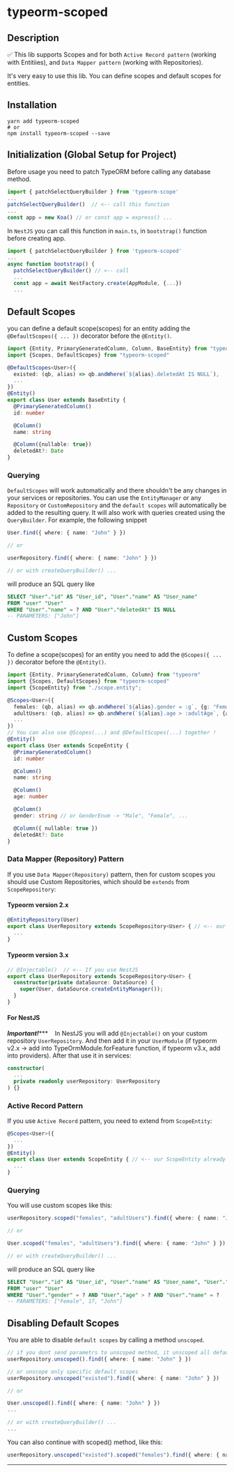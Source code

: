 # typeorm-scoped

## Description

✅ This lib supports Scopes and for both `Active Record pattern` (working with Entitiies), and `Data Mapper pattern` (working with Repositories).

It's very easy to use this lib. 
You can define scopes and default scopes for entities.

## Installation

```shell
yarn add typeorm-scoped
# or
npm install typeorm-scoped --save
```

## Initialization (Global Setup for Project)

Before usage you need to patch TypeORM before calling any database method.

```typescript
import { patchSelectQueryBuilder } from 'typeorm-scope'
...
patchSelectQueryBuilder()  // <-- call this function
...
const app = new Koa() // or const app = express() ...
```

In `NestJS` you can call this function in `main.ts`, in `bootstrap()` function before creating app.

```typescript
import { patchSelectQueryBuilder } from 'typeorm-scoped'
...
async function bootstrap() {
  patchSelectQueryBuilder() // <-- call
  ...
  const app = await NestFactory.create(AppModule, {...})
  ...
```

## Default Scopes

you can define a default scope(scopes) for an entity adding the `@DefaultScopes({ ... })` decorator before the `@Entity()`.

```typescript
import {Entity, PrimaryGeneratedColumn, Column, BaseEntity} from "typeorm"
import {Scopes, DefaultScopes} from "typeorm-scoped"

@DefaultScopes<User>({
  existed: (qb, alias) => qb.andWhere(`${alias}.deletedAt IS NULL`),
  ...
})
@Entity()
export class User extends BaseEntity {
  @PrimaryGeneratedColumn()
  id: number

  @Column()
  name: string

  @Column({nullable: true})
  deletedAt?: Date
}
```

### Querying

`DefaultScopes` will work automatically and there shouldn't be any changes in your services or repositories. You can use the `EntityManager` or any `Repository` or `CustomRepository` and the `default scopes` will automatically be added to the resulting query. It will also work with queries created using the `QueryBuilder`. For example, the following snippet

```typescript
User.find({ where: { name: "John" } })

// or

userRepository.find({ where: { name: "John" } })

// or with createQueryBuilder() ...
```

will produce an SQL query like

```sql
SELECT "User"."id" AS "User_id", "User"."name" AS "User_name" 
FROM "user" "User" 
WHERE "User"."name" = ? AND "User"."deletedAt" IS NULL
-- PARAMETERS: ["John"]
```

## Custom Scopes

To define a scope(scopes) for an entity you need to add the `@Scopes({ ... })` decorator before the `@Entity()`.

```typescript
import {Entity, PrimaryGeneratedColumn, Column} from "typeorm"
import {Scopes, DefaultScopes} from "typeorm-scoped"
import {ScopeEntity} from "./scope.entity";

@Scopes<User>({
  females: (qb, alias) => qb.andWhere(`${alias}.gender = :g`, {g: "Female"}),
  adultUsers: (qb, alias) => qb.andWhere(`${alias}.age > :adultAge`, {adultAge: 17}),
  ...
})
// You can also use @Scopes(...) and @DefaultScopes(...) together !
@Entity()
export class User extends ScopeEntity {
  @PrimaryGeneratedColumn()
  id: number

  @Column()
  name: string

  @Column()
  age: number

  @Column()
  gender: string // or GenderEnum -> "Male", "Female", ...

  @Column({ nullable: true })
  deletedAt?: Date
}
```

### Data Mapper (Repository) Pattern

If you use `Data Mapper(Repository)` pattern, then for custom scopes you should use Custom Repositories, which should be `extends` from `ScopeRepository`:

#### Typeorm version 2.x
```typescript
@EntityRepository(User)
export class UserRepository extends ScopeRepository<User> { // <-- our ScopeRepository already extends from Repository<Entity>
  ...
}
```

#### Typeorm version 3.x
```typescript
// @Injectable()  // <-- If you use NestJS
export class UserRepository extends ScopeRepository<User> {
  constructor(private dataSource: DataSource) {
    super(User, dataSource.createEntityManager());
  }
}
```

#### For NestJS
__*Important!*__*** &nbsp;&nbsp; In NestJS you will add `@Injectable()` on your custom repository `UserRepository`.
And then add it in your `UserModule` (if typeorm v2.x -> add into TypeOrmModule.forFeature function, if typeorm v3.x, add into providers).
After that use it in services:

```typescript
constructor(
  ...
  private readonly userRepository: UserRepository
) {}
```


### Active Record Pattern

If you use `Active Record` pattern, you need to extend from `ScopeEntity`:

```typescript
@Scopes<User>({ 
  ...
})
@Entity()
export class User extends ScopeEntity { // <-- our ScopeEntity already extends from BaseEntity
  ...
}
```

### Querying

You will use custom scopes like this:

```typescript
userRepository.scoped("females", "adultUsers").find({ where: { name: "John" } })

// or

User.scoped("females", "adultUsers").find({ where: { name: "John" } })

// or with createQueryBuilder() ...
```

will produce an SQL query like

```sql
SELECT "User"."id" AS "User_id", "User"."name" AS "User_name", "User"."age" AS "User_age", "User"."gender" AS "User_gender" 
FROM "user" "User" 
WHERE "User"."gender" = ? AND "User"."age" > ? AND "User"."name" = ?
-- PARAMETERS: ["Female", 17, "John"]
```


## Disabling Default Scopes

You are able to disable `default scopes` by calling a method `unscoped`.

```typescript
// if you dont send parametrs to unscoped method, it unscoped all default scopes  !!!
userRepository.unscoped().find({ where: { name: "John" } })

// or unscope only specific default scopes
userRepository.unscoped("existed").find({ where: { name: "John" } })

// or

User.unscoped().find({ where: { name: "John" } })
...

// or with createQueryBuilder() ...
...
```

You can also continue with scoped() method, like this:

```typescript
userRepository.unscoped("existed").scoped("females").find({ where: { name: "John" } })
```

---

